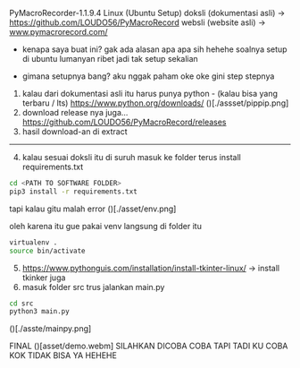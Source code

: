 PyMacroRecorder-1.1.9.4 Linux (Ubuntu Setup)
doksli (dokumentasi asli) -> https://github.com/LOUDO56/PyMacroRecord
websli (website  asli) -> www.pymacrorecord.com/

- kenapa saya buat ini?
gak ada alasan apa apa sih hehehe soalnya setup di ubuntu lumanyan ribet jadi tak setup sekalian

- gimana setupnya bang? aku nggak paham
oke oke gini step stepnya

1. kalau dari dokumentasi asli itu  harus punya python - (kalau bisa yang terbaru / lts) https://www.python.org/downloads/
()[./assset/pippip.png]
2. download release nya juga... https://github.com/LOUDO56/PyMacroRecord/releases
3. hasil download-an di extract
---
4. kalau sesuai doksli itu di suruh masuk ke folder terus install requirements.txt
```bash
cd <PATH TO SOFTWARE FOLDER>
pip3 install -r requirements.txt
```
tapi kalau gitu malah error
()[./asset/env.png]

oleh karena itu gue pakai venv langsung di folder itu
```bash
virtualenv .
source bin/activate
```
5. https://www.pythonguis.com/installation/install-tkinter-linux/ -> install tkinker juga
6. masuk folder src trus jalankan main.py
```bash
cd src
python3 main.py
```
()[./asste/mainpy.png]

FINAL
()[asset/demo.webm]
SILAHKAN DICOBA COBA TAPI TADI KU COBA KOK TIDAK BISA YA HEHEHE




















